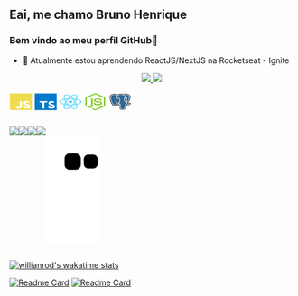 ## Eai, me chamo Bruno Henrique
### Bem vindo ao meu perfil GitHub👋

- 🌱 Atualmente estou aprendendo ReactJS/NextJS na Rocketseat - Ignite

<div align="center">
  <a href="https://github.com/brunoh5">
    <img height="180em" src="https://github-readme-stats.vercel.app/api?username=brunoh5&show_icons=true&theme=omni&include_all_commits=true&count_private=true"/>
    <img height="180em" src="https://github-readme-stats.vercel.app/api/top-langs/?username=brunoh5&layout=compact&langs_count=8&theme=omni&hide=python,handlebars,shell,dockerfile"/>
  </a>
</div>
<div style="display: inline_block"><br>
  <img align="center" alt="Javascript" height="30" width="40" src="https://raw.githubusercontent.com/devicons/devicon/master/icons/javascript/javascript-plain.svg"/>
  <img align="center" alt="Typescript" height="30" width="40" src="https://raw.githubusercontent.com/devicons/devicon/master/icons/typescript/typescript-plain.svg"/>
  <img align="center" alt="ReactJS" height="30" width="40" src="https://raw.githubusercontent.com/devicons/devicon/master/icons/react/react-original.svg"/>
  <img align='center' alt='NodeJS' height="30" width="40" src="https://raw.githubusercontent.com/devicons/devicon/master/icons/nodejs/nodejs-original.svg" />
  <img align='center' alt='NodeJS' height="30" width="40" src='https://raw.githubusercontent.com/devicons/devicon/master/icons/postgresql/postgresql-original.svg' />
</div>

##
  
<div style="display: flex">
  <a href='https://img.shields.io/badge/WhatsApp-25D366?style=for-the-badge&logo=whatsapp&logoColor=white' target='_blank'>
    <img src='https://img.shields.io/badge/WhatsApp-25D366?style=for-the-badge&logo=whatsapp&logoColor=white' />
  </a>
  <a href="https://instagram.com/bruno__h.s" target="_blank">
    <img src="https://img.shields.io/badge/-Instagram-%23E4405F?style=for-the-badge&logo=instagram&logoColor=white" target="_blank">
  </a>
  <a href = "mailto:brunohenriquesantos272@gmail.com">
    <img src="https://img.shields.io/badge/Gmail-D14836?style=for-the-badge&logo=gmail&logoColor=white" target="_blank">
  </a>
  <a href="https://www.linkedin.com/in/brunoh5" target="_blank">
    <img src="https://img.shields.io/badge/-LinkedIn-%230077B5?style=for-the-badge&logo=linkedin&logoColor=white" target="_blank">
  </a>
  
  ![Snake animation](https://github.com/brunoh5/brunoh5/blob/output/github-contribution-grid-snake.svg)
  
</div>

[![willianrod's wakatime stats](https://github-readme-stats.vercel.app/api/wakatime?username=brunoh5&theme=omni)](https://github.com/anuraghazra/github-readme-stats)
  
[![Readme Card](https://github-readme-stats.vercel.app/api/pin/?username=brunoh5&repo=rentx-ignite&show_owner=true&theme=omni)](https://github.com/brunoh5/03-api-solid)
[![Readme Card](https://github-readme-stats.vercel.app/api/pin/?username=brunoh5&repo=03-ignews-ignite-nextjs&show_owner=true&theme=omni)](https://github.com/brunoh5/fintrack-web)
